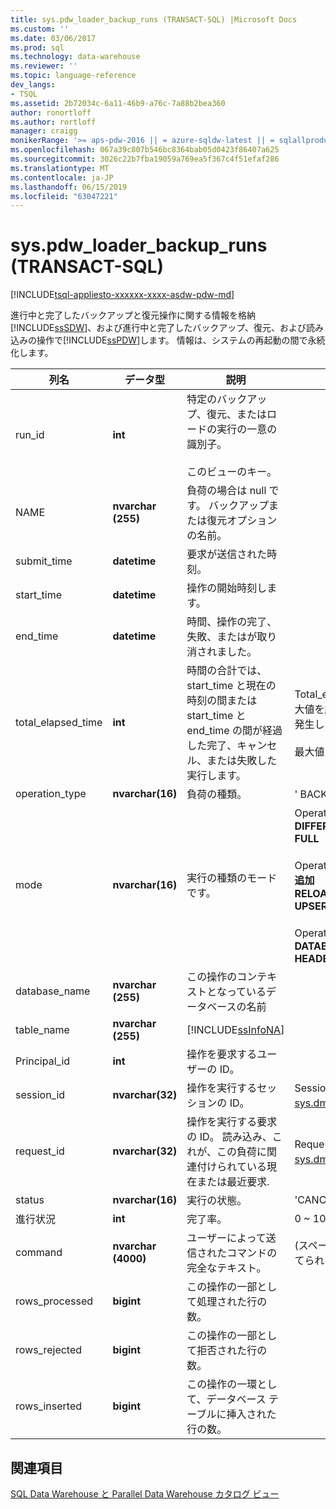 ```yaml
---
title: sys.pdw_loader_backup_runs (TRANSACT-SQL) |Microsoft Docs
ms.custom: ''
ms.date: 03/06/2017
ms.prod: sql
ms.technology: data-warehouse
ms.reviewer: ''
ms.topic: language-reference
dev_langs:
- TSQL
ms.assetid: 2b72034c-6a11-46b9-a76c-7a88b2bea360
author: ronortloff
ms.author: rortloff
manager: craigg
monikerRange: '>= aps-pdw-2016 || = azure-sqldw-latest || = sqlallproducts-allversions'
ms.openlocfilehash: 067a39c807b546bc8364bab05d0423f86407a625
ms.sourcegitcommit: 3026c22b7fba19059a769ea5f367c4f51efaf286
ms.translationtype: MT
ms.contentlocale: ja-JP
ms.lasthandoff: 06/15/2019
ms.locfileid: "63047221"
---
```

# <a name="syspdwloaderbackupruns-transact-sql"></a>sys.pdw_loader_backup_runs (TRANSACT-SQL)
[!INCLUDE[tsql-appliesto-xxxxxx-xxxx-asdw-pdw-md](../../includes/tsql-appliesto-xxxxxx-xxxx-asdw-pdw-md.md)]

  進行中と完了したバックアップと復元操作に関する情報を格納[!INCLUDE[ssSDW](../../includes/sssdw-md.md)]、および進行中と完了したバックアップ、復元、および読み込みの操作で[!INCLUDE[ssPDW](../../includes/sspdw-md.md)]します。 情報は、システムの再起動の間で永続化します。  
  
|列名|データ型|説明|範囲|  
|-----------------|---------------|-----------------|-----------|  
|run_id|**int**|特定のバックアップ、復元、またはロードの実行の一意の識別子。<br /><br /> このビューのキー。||  
|NAME|**nvarchar (255)**|負荷の場合は null です。 バックアップまたは復元オプションの名前。||  
|submit_time|**datetime**|要求が送信された時刻。||  
|start_time|**datetime**|操作の開始時刻します。||  
|end_time|**datetime**|時間、操作の完了、失敗、またはが取り消されました。||  
|total_elapsed_time|**int**|時間の合計では、start_time と現在の時刻の間または start_time と end_time の間が経過した完了、キャンセル、または失敗した実行します。|Total_elapsed_time では、整数値 (ミリ秒単位で 24.8 日) の最大値を超えるをオーバーフローしました期日の実体化エラーが発生します。<br /><br /> 最大値をミリ秒単位は 24.8 日に相当します。|  
|operation_type|**nvarchar(16)**|負荷の種類。|' BACKUP'、'LOAD'、'RESTORE'|  
|mode|**nvarchar(16)**|実行の種類のモードです。|Operation_type =**バックアップ**<br />**DIFFERENTIAL**<br />**FULL**<br /><br /> Operation_type =**負荷**<br />**追加**<br />**RELOAD**<br />**UPSERT**<br /><br /> Operation_type =**復元**<br />**DATABASE**<br />**HEADER_ONLY**|  
|database_name|**nvarchar (255)**|この操作のコンテキストとなっているデータベースの名前||  
|table_name|**nvarchar (255)**|[!INCLUDE[ssInfoNA](../../includes/ssinfona-md.md)]||  
|Principal_id|**int**|操作を要求するユーザーの ID。||  
|session_id|**nvarchar(32)**|操作を実行するセッションの ID。|Session_id を参照してください。 [sys.dm_pdw_exec_sessions &#40;TRANSACT-SQL&#41;](../../relational-databases/system-dynamic-management-views/sys-dm-pdw-exec-sessions-transact-sql.md)します。|  
|request_id|**nvarchar(32)**|操作を実行する要求の ID。 読み込み、これが、この負荷に関連付けられている現在または最近要求.|Request_id 内を参照してください。 [sys.dm_pdw_exec_requests &#40;TRANSACT-SQL&#41;](../../relational-databases/system-dynamic-management-views/sys-dm-pdw-exec-requests-transact-sql.md)します。|  
|status|**nvarchar(16)**|実行の状態。|'CANCELLED','COMPLETED','FAILED','QUEUED','RUNNING'|  
|進行状況|**int**|完了率。|0 ~ 100|  
|command|**nvarchar (4000)**|ユーザーによって送信されたコマンドの完全なテキスト。|(スペースをカウントする)、4,000 文字より長い場合は切り捨てられます。|  
|rows_processed|**bigint**|この操作の一部として処理された行の数。||  
|rows_rejected|**bigint**|この操作の一部として拒否された行の数。||  
|rows_inserted|**bigint**|この操作の一環として、データベース テーブルに挿入された行の数。||  
  
## <a name="see-also"></a>関連項目  
 [SQL Data Warehouse と Parallel Data Warehouse カタログ ビュー](../../relational-databases/system-catalog-views/sql-data-warehouse-and-parallel-data-warehouse-catalog-views.md)  
  
  
